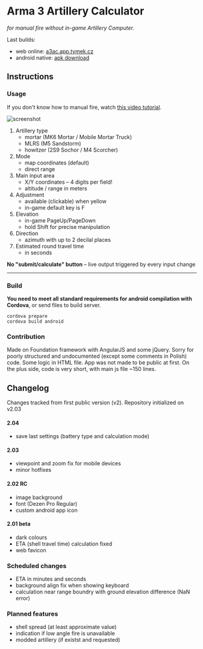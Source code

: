 # Arma 3 Artillery Calculator
_for manual fire without in-game Artillery Computer._

Last builds:
- web online: [a3ac.app.tymek.cz](http://a3ac.app.tymek.cz/)
- android native: [apk download](http://a3ac.app.tymek.cz/apk/)

## Instructions


### Usage
If you don't know how to manual fire, watch [this video tutorial](https://www.youtube.com/watch?v=v6m232CL1Aw).

![screenshot](http://app.tymek.cz/a3ac/screenshot.png)

1. Artillery type
	- mortar (MK6 Mortar / Mobile Mortar Truck)
	- MLRS (M5 Sandstorm)
	- howitzer (2S9 Sochor / M4 Scorcher)
2. Mode
	- map coordinates (default)
	- direct range
3. Main input area
	- X/Y coordinates &ndash; 4 digits per field!
	- altitude / range in meters
4. Adjustment
	- available (clickable) when yellow
	- in-game default key is F
5. Elevation
	- in-game PageUp/PageDown
	- hold Shift for precise manipulation
6. Direction
	- azimuth with up to 2 decilal places
7. Estimated round travel time
	- in seconds


__No "submit/calculate" button__ &ndash; live output triggered by every input change


---

### Build
__You need to meet all standard requirements for android compilation with Cordova__, or send files to build server.

```
cordova prepare
cordova build android
```

### Contribution
Made on Foundation framework with AngularJS and some jQuery. Sorry for poorly structured and undocumented (except some comments in Polish) code. Some logic in HTML file. App was not made to be public at first. On the plus side, code is very short, with main js file ~150 lines.

## Changelog
Changes tracked from first public version (v2). Repository initialized on v2.03

#### 2.04
- save last settings (battery type and calculation mode)

#### 2.03
- viewpoint and zoom fix for mobile devices
- minor hotfixes

#### 2.02 RC
- image background
- font (Dezen Pro Regular)
- custom android app icon

#### 2.01 beta
- dark colours
- ETA (shell travel time) calculation fixed
- web favicon

### Scheduled changes
- ETA in minutes and seconds
- background align fix when showing keyboard
- calculation near range boundry with ground elevation difference (NaN error)

### Planned features
- shell spread (at least approximate value)
- indication if low angle fire is unavailable
- modded artillery (if existst and requested)
